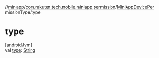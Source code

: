 //[miniapp](../../../index.md)/[com.rakuten.tech.mobile.miniapp.permission](../index.md)/[MiniAppDevicePermissionType](index.md)/[type](type.md)

# type

[androidJvm]\
val [type](type.md): [String](https://kotlinlang.org/api/latest/jvm/stdlib/kotlin/-string/index.html)

